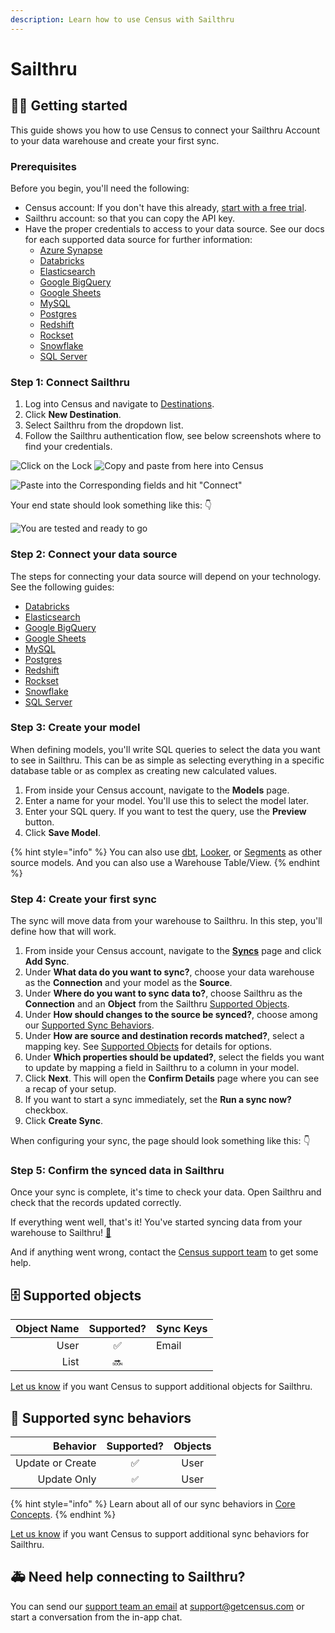 ```yaml
---
description: Learn how to use Census with Sailthru
---
```


# Sailthru

## 🏃‍♂️ Getting started

This guide shows you how to use Census to connect your Sailthru Account to your data warehouse and create your first sync.

### **Prerequisites**

Before you begin, you'll need the following:

* Census account: If you don't have this already, [start with a free trial](https://app.getcensus.com/).
* Sailthru account: so that you can copy the API key.
* Have the proper credentials to access to your data source. See our docs for each supported data source for further information:
  * [Azure Synapse](../sources/azure-synapse.md)
  * [Databricks](https://docs.getcensus.com/sources/databricks)
  * [Elasticsearch](https://docs.getcensus.com/sources/elasticsearch)
  * [Google BigQuery](https://docs.getcensus.com/sources/google-bigquery)
  * [Google Sheets](https://docs.getcensus.com/sources/google-sheets)
  * [MySQL](https://docs.getcensus.com/sources/mysql)
  * [Postgres](https://docs.getcensus.com/sources/postgres)
  * [Redshift](https://docs.getcensus.com/sources/redshift)
  * [Rockset](https://docs.getcensus.com/sources/rockset)
  * [Snowflake](https://docs.getcensus.com/sources/snowflake)
  * [SQL Server](https://docs.getcensus.com/sources/sql-server)

### Step 1: Connect Sailthru

1. Log into Census and navigate to [Destinations](https://app.getcensus.com/destinations).
2. Click **New Destination**.
3. Select Sailthru from the dropdown list.
4. Follow the Sailthru authentication flow, see below screenshots where to find your credentials.

![Click on the Lock](<../.gitbook/assets/API and Postbacks Sailthru.png>) ![Copy and paste from here into Census](<../.gitbook/assets/API Key and Secret.png>)

![Paste into the Corresponding fields and hit "Connect"](<../.gitbook/assets/Census Sailthru Configuration.png>)

Your end state should look something like this: 👇

![You are tested and ready to go](<../.gitbook/assets/Sailthru Tested.png>)

### Step 2: Connect your data source

The steps for connecting your data source will depend on your technology. See the following guides:

* [Databricks](../sources/databricks.md)
* [Elasticsearch](../sources/elasticsearch.md)
* [Google BigQuery](../sources/google-bigquery.md)
* [Google Sheets](google-sheets.md)
* [MySQL](../sources/mysql.md)
* [Postgres](../sources/postgres.md)
* [Redshift](../sources/redshift.md)
* [Rockset](../sources/rockset.md)
* [Snowflake](../sources/snowflake.md)
* [SQL Server](../sources/sql-server.md)

### Step 3: Create your model

When defining models, you'll write SQL queries to select the data you want to see in Sailthru. This can be as simple as selecting everything in a specific database table or as complex as creating new calculated values.

1. From inside your Census account, navigate to the **Models** page.
2. Enter a name for your model. You'll use this to select the model later.
3. Enter your SQL query. If you want to test the query, use the **Preview** button.
4. Click **Save Model**.

{% hint style="info" %}
You can also use [dbt](../basics/data-models-and-entities/models/native-dbt-integration.md), [Looker](../basics/data-models-and-entities/models/looker.md), or [Segments](broken-reference/) as other source models. And you can also use a Warehouse Table/View.
{% endhint %}

### Step 4: Create your first sync

The sync will move data from your warehouse to Sailthru. In this step, you'll define how that will work.

1. From inside your Census account, navigate to the [**Syncs**](https://app.getcensus.com/syncs) page and click **Add Sync**.
2. Under **What data do you want to sync?**, choose your data warehouse as the **Connection** and your model as the **Source**.
3. Under **Where do you want to sync data to?**, choose Sailthru as the **Connection** and an **Object** from the Sailthru [Supported Objects](sailthru.md#supported-objects).
4. Under **How should changes to the source be synced?**, choose among our [Supported Sync Behaviors](sailthru.md#supported-sync-behaviors).
5. Under **How are source and destination records matched?**, select a mapping key. See [Supported Objects](sailthru.md#supported-objects) for details for options.
6. Under **Which properties should be updated?**, select the fields you want to update by mapping a field in Sailthru to a column in your model.
7. Click **Next**. This will open the **Confirm Details** page where you can see a recap of your setup.
8. If you want to start a sync immediately, set the **Run a sync now?** checkbox.
9. Click **Create Sync**.

When configuring your sync, the page should look something like this: 👇

### Step 5: Confirm the synced data in Sailthru

Once your sync is complete, it's time to check your data. Open Sailthru and check that the records updated correctly.

If everything went well, that's it! You've started syncing data from your warehouse to Sailthru! [🥳️](https://emojikeyboard.org/copy/Partying\_Face\_Emoji\_%F0%9F%A5%B3%EF%B8%8F?utm\_source=extlink)

And if anything went wrong, contact the [Census support team](mailto:support@getcensus.com) to get some help.

## 🗄 Supported objects

| **Object Name** | **Supported?** | **Sync Keys** |
| --------------: | :------------: | --------------- |
|            User |        ✅       | Email           |
|            List |       🔜       |                 |

[Let us know](mailto:support@getcensus.com) if you want Census to support additional objects for Sailthru.

## 🔄 Supported sync behaviors

|     **Behavior** | **Supported?** | **Objects** |
| ---------------: | :------------: | :---------: |
| Update or Create |        ✅       |     User    |
|      Update Only |       `✅`      |     User    |

{% hint style="info" %}
Learn about all of our sync behaviors in [Core Concepts](../basics/core-concept/#sync-behaviors).
{% endhint %}

[Let us know](mailto:support@getcensus.com) if you want Census to support additional sync behaviors for Sailthru.

## 🚑 Need help connecting to Sailthru?

You can send our [support team an email](mailto:support@getcensus.com) at support@getcensus.com or start a conversation from the in-app chat.
